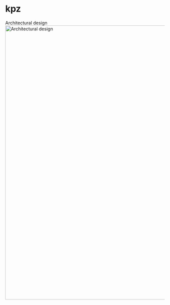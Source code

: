# kpz

Architectural design
<img width="867" alt="Architectural design" src="https://user-images.githubusercontent.com/32839416/233148759-b9e00821-29d7-4561-9c89-2e56b459e76e.png">
